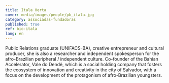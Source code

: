 ```yaml
---
title: Itala Herta
cover: media/images/people/pb_itala.jpg
category: associadas-fundadoras
published: true
ref: bio-itala
lang: en
---
```

Public Relations graduate (UNIFACS-BA), creative entrepreneur and cultural producer, she is also a researcher and independent spokesperson for the afro-Brazilian peripheral / independent culture. Co-founder of the Bahian Accelerator, Vale do Dendê, which is a social holding company that fosters the ecosystem of innovation and creativity in the city of Salvador, with a focus on the development of the protagonism of afro-Brazilian youngsters.
